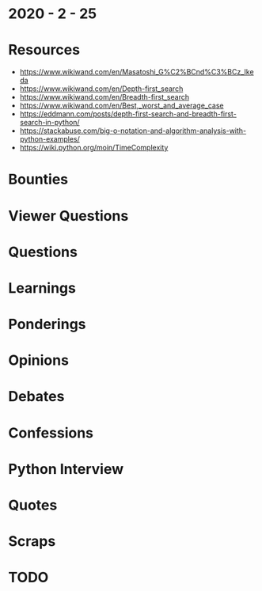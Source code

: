# 2020 - 2 - 25

Resources
=========
- https://www.wikiwand.com/en/Masatoshi_G%C2%BCnd%C3%BCz_Ikeda
- https://www.wikiwand.com/en/Depth-first_search
- https://www.wikiwand.com/en/Breadth-first_search
- https://www.wikiwand.com/en/Best,_worst_and_average_case
- https://eddmann.com/posts/depth-first-search-and-breadth-first-search-in-python/
- https://stackabuse.com/big-o-notation-and-algorithm-analysis-with-python-examples/
- https://wiki.python.org/moin/TimeComplexity

Bounties
========

Viewer Questions
================

Questions
=========

Learnings
=========

Ponderings
==========

Opinions
========

Debates
=======

Confessions
===========

Python Interview
================

Quotes
======

Scraps
======

TODO
====
